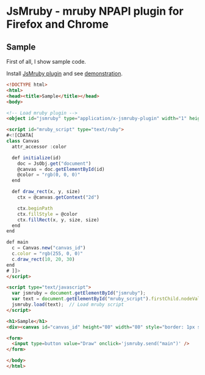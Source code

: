 
# JsMruby - mruby NPAPI plugin for Firefox and Chrome

## Sample

First of all, I show sample code.

Install [JsMruby plugin](https://github.com/masamitsu-murase/JsMruby/downloads) and see [demonstration](http://masamitsu-murase.github.com/JsMruby/canvas_sample.html).

```html
<!DOCTYPE html>
<html>
<head><title>Sample</title></head>
<body>

<!-- Load mruby plugin -->
<object id="jsmruby" type="application/x-jsmruby-plugin" width="1" height="1" style="position: absolute;"></object>

<script id="mruby_script" type="text/ruby">
#<![CDATA[
class Canvas
  attr_accessor :color

  def initialize(id)
    doc = JsObj.get("document")
    @canvas = doc.getElementById(id)
    @color = "rgb(0, 0, 0)"
  end

  def draw_rect(x, y, size)
    ctx = @canvas.getContext("2d")

    ctx.beginPath
    ctx.fillStyle = @color
    ctx.fillRect(x, y, size, size)
  end
end

def main
  c = Canvas.new("canvas_id")
  c.color = "rgb(255, 0, 0)"
  c.draw_rect(10, 20, 30)
end
# ]]>
</script>

<script type="text/javascript">
  var jsmruby = document.getElementById("jsmruby");
  var text = document.getElementById("mruby_script").firstChild.nodeValue;
  jsmruby.load(text);  // Load mruby script
</script>

<h1>Sample</h1>
<div><canvas id="canvas_id" height="80" width="80" style="border: 1px solid black;"></canvas></div>

<form>
  <input type=button value="Draw" onclick='jsmruby.send("main")' />
</form>

</body>
</html>
```

